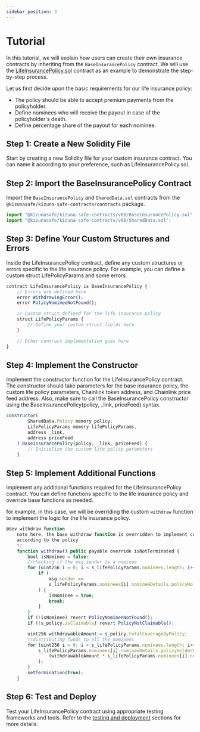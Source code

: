 ```yaml
---
sidebar_position: 3
---
```


# Tutorial

In this tutorial, we will explain how users can create their own insurance contracts by inheriting from the `BaseInsurancePolicy` contract. We will use the [LifeInsurancePolicy.sol](https://github.com/Breaking-C0de/contracts/blob/main/contracts/LifeInsurancePolicy.sol)
contract as an example to demonstrate the step-by-step process.

Let us first decide upon the basic requirements for our life insurance policy:

- The policy should be able to accept premium payments from the policyholder.
- Define nominees who will receive the payout in case of the policyholder's death.
- Define percentage share of the payout for each nominee.

## Step 1: Create a New Solidity File

Start by creating a new Solidity file for your custom insurance contract. You can name it according to your preference, such as LifeInsurancePolicy.sol.

## Step 2: Import the BaseInsurancePolicy Contract

Import the `BaseInsurancePolicy` and  `SharedData.sol` contracts from the `@kizunasafe/kizuna-safe-contracts/contracts` package.

```js
import "@kizunasafe/kizuna-safe-contracts/v08/BaseInsurancePolicy.sol";
import "@kizunasafe/kizuna-safe-contracts/v08/SharedData.sol";
```

## Step 3: Define Your Custom Structures and Errors

Inside the LifeInsurancePolicy contract, define any custom structures or errors specific to the life insurance policy. For example, you can define a custom struct LifePolicyParams and some errors.

```js
contract LifeInsurancePolicy is BaseInsurancePolicy {
    // Errors are defined here
    error WithdrawingError();
    error PolicyNomineeNotFound();

    // Custom struct defined for the life insurance policy
    struct LifePolicyParams {
        // Define your custom struct fields here
    }

    // Other contract implementation goes here
}

```

## Step 4: Implement the Constructor

Implement the constructor function for the LifeInsurancePolicy contract. The constructor should take parameters for the base insurance policy, the custom life policy parameters, Chainlink token address, and Chainlink price feed address. Also, make sure to call the BaseInsurancePolicy constructor using the BaseInsurancePolicy(policy, \_link, priceFeed) syntax.

```js
constructor(
        SharedData.Policy memory policy,
        LifePolicyParams memory lifePolicyParams,
        address _link,
        address priceFeed
    ) BaseInsurancePolicy(policy, _link, priceFeed) {
        // Initialize the custom life policy parameters
    }
```

## Step 5: Implement Additional Functions

Implement any additional functions required for the LifeInsurancePolicy contract. You can define functions specific to the life insurance policy and override base functions as needed.

for example, in this case, we will be overriding the custom `withdraw` function to implement the logic for the life insurance policy.

```js
@dev withdraw function
    note here, the base withdraw function is overridden to implement custom logic in withdraw
    according to the policy
    */
    function withdraw() public payable override isNotTerminated {
        bool isNominee = false;
        //checking if the msg.sender is a nominee
        for (uint256 i = 0; i < s_lifePolicyParams.nominees.length; i++) {
            if (
                msg.sender ==
                s_lifePolicyParams.nominees[i].nomineeDetails.policyHolderWalletAddress
            ) {
                isNominee = true;
                break;
            }
        }
        if (!isNominee) revert PolicyNomineeNotFound();
        if (!s_policy.isClaimable) revert PolicyNotClaimable();

        uint256 withdrawableAmount = s_policy.totalCoverageByPolicy;
        //distributing funds to all the nominees
        for (uint256 i = 0; i < s_lifePolicyParams.nominees.length; i++) {
            s_lifePolicyParams.nominees[i].nomineeDetails.policyHolderWalletAddress.transfer(
                (withdrawableAmount * s_lifePolicyParams.nominees[i].nomineeShare) / 100
            );
        }
        setTermination(true);
    }
```

## Step 6: Test and Deploy

Test your LifeInsurancePolicy contract using appropriate testing frameworks and tools. Refer to the [testing and deployment](./Deployment/Self%20Hosting%20Kizuna%20Safe.md) sections for more details.
